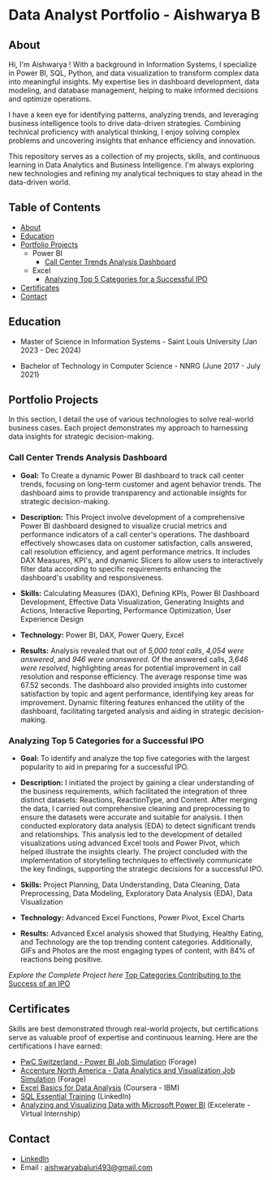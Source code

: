 # Data Analyst Portfolio - Aishwarya B

## About
Hi, I'm Aishwarya ! With a background in Information Systems, I specialize in Power BI, SQL, Python, and data visualization to transform complex data into meaningful insights. My expertise lies in dashboard development, data modeling, and database management, helping to make informed decisions and optimize operations.

I have a keen eye for identifying patterns, analyzing trends, and leveraging business intelligence tools to drive data-driven strategies. Combining technical proficiency with analytical thinking, I enjoy solving complex problems and uncovering insights that enhance efficiency and innovation.

This repository serves as a collection of my projects, skills, and continuous learning in Data Analytics and Business Intelligence. I'm always exploring new technologies and refining my analytical techniques to stay ahead in the data-driven world.

## Table of Contents
- [About](#about)
- [Education](#education)
- [Portfolio Projects](#portfolio-projects)
    - Power BI
      - [Call Center Trends Analysis Dashboard](#call-center-trends-analysis-dashboard)
    - Excel
      - [Analyzing Top 5 Categories for a Successful IPO](#analyzing-top-5-categories-for-a-successful-ipo)
- [Certificates](#certificates)
- [Contact](#contact)

## Education

- Master of Science in Information Systems - Saint Louis University (Jan 2023 - Dec 2024)
    
- Bachelor of Technology in Computer Science - NNRG (June 2017 - July 2021)
  
## Portfolio Projects
In this section, I detail the use of various technologies to solve real-world business cases. Each project demonstrates my approach to harnessing data insights for strategic decision-making.


### Call Center Trends Analysis Dashboard
- **Goal:** To Create a dynamic Power BI dashboard to track call center trends, focusing on long-term customer and agent behavior trends. The dashboard aims to provide transparency and actionable insights for strategic decision-making.
  
- **Description:** This Project involve development of a comprehensive Power BI dashboard designed to visualize crucial metrics and performance indicators of a call center's operations. The dashboard effectively showcases data on customer satisfaction, calls answered, call resolution efficiency, and agent performance metrics. It includes DAX Measures, KPI's, and dynamic Slicers to allow users to interactively filter data according to specific requirements enhancing the dashboard's usability and responsiveness.
  
- **Skills:** Calculating Measures (DAX), Defining KPIs, Power BI Dashboard Development, Effective Data Visualization, Generating Insights and Actions, Interactive Reporting, Performance Optimization, User Experience Design
  
- **Technology:** Power BI, DAX, Power Query, Excel
  
- **Results:** Analysis revealed that out of *5,000 total calls*, *4,054 were answered*, and *946 were unanswered*. Of the answered calls, *3,646 were resolved*, highlighting areas for potential improvement in call resolution and response efficiency. The average response time was 67.52 seconds. The dashboard also provided insights into customer satisfaction by topic and agent performance, identifying key areas for improvement. Dynamic filtering features enhanced the utility of the dashboard, facilitating targeted analysis and aiding in strategic decision-making.

### Analyzing Top 5 Categories for a Successful IPO
- **Goal:** To identify and analyze the top five categories with the largest popularity to aid in preparing for a successful IPO.

- **Description:** I initiated the project by gaining a clear understanding of the business requirements, which facilitated the integration of three distinct datasets: Reactions, ReactionType, and Content. After merging the data, I carried out comprehensive cleaning and preprocessing to ensure the datasets were accurate and suitable for analysis. I then conducted exploratory data analysis (EDA) to detect significant trends and relationships. This analysis led to the development of detailed visualizations using advanced Excel tools and Power Pivot, which helped illustrate the insights clearly. The project concluded with the implementation of storytelling techniques to effectively communicate the key findings, supporting the strategic decisions for a successful IPO.

- **Skills:** Project Planning, Data Understanding, Data Cleaning, Data Preprocessing, Data Modeling, Exploratory Data Analysis (EDA), Data Visualization

- **Technology:** Advanced Excel Functions, Power Pivot, Excel Charts

- **Results:** Advanced Excel analysis showed that Studying, Healthy Eating, and Technology are the top trending content categories. Additionally, GIFs and Photos are the most engaging types of content, with 84% of reactions being positive.

 *Explore the Complete Project here* [Top Categories Contributing to the Success of an IPO](https://github.com/AishwaryaBaluri/Projects-Portfolio/blob/main/Analyzing%20Top%205%20Categories%20for%20IPO%20Success.README.md#top-categories-contributing-to-the-success-of-an-ipo)

## Certificates

Skills are best demonstrated through real-world projects, but certifications serve as valuable proof of expertise and continuous learning. Here are the certifications I have earned: 
- [PwC Switzerland - Power BI Job Simulation](https://forage-uploads-prod.s3.amazonaws.com/completion-certificates/4sLyCPgmsy8DA6Dh3/a87GpgE6tiku7q3gu_4sLyCPgmsy8DA6Dh3_5nadnrhqhs52PnTgC_1741239808449_completion_certificate.pdf) (Forage)
- [Accenture North America - Data Analytics and Visualization Job Simulation](https://forage-uploads-prod.s3.amazonaws.com/completion-certificates/T6kdcdKSTfg2aotxT/hzmoNKtzvAzXsEqx8_T6kdcdKSTfg2aotxT_5nadnrhqhs52PnTgC_1740512088303_completion_certificate.pdf) (Forage)
- [Excel Basics for Data Analysis](https://www.coursera.org/account/accomplishments/records/P247BXSGFKQ4) (Coursera - IBM)
- [SQL Essential Training](https://www.linkedin.com/learning/certificates/5f32eaf43350c59acecf00ff2d73d8bcf341355067199b23b12e969e0466688a?trk=share_certificate) (LinkedIn)
- [Analyzing and Visualizing Data with Microsoft Power BI](https://drive.google.com/file/d/1HNiVXgHzeujBT6slPGUsENhVNqaATfBy/view?usp=sharing) (Excelerate - Virtual Internship)


## Contact

- [LinkedIn](https://www.linkedin.com/in/aishwaryabaluri1410/)
- Email : aishwaryabaluri493@gmail.com 
